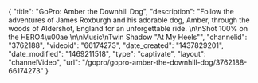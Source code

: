{
    "title": "GoPro: Amber the Downhill Dog",
    "description": "Follow the adventures of James Roxburgh and his adorable dog, Amber, through the woods of Aldershot, England for an unforgettable ride. \n\nShot 100% on the HERO4\u00ae \n\nMusic\nTwin Shadow \"At My Heels\"",
    "channelid": "3762188",
    "videoid": "66174273",
    "date_created": "1437829201",
    "date_modified": "1469211518",
    "type": "captivate",
    "layout": "channelVideo",
    "url": "\/gopro\/gopro-amber-the-downhill-dog\/3762188-66174273"
}